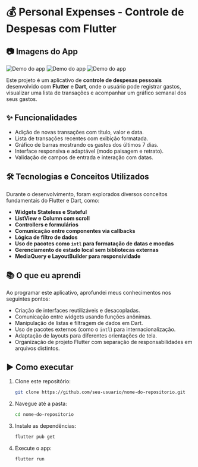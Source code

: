 
# 💰 Personal Expenses - Controle de Despesas com Flutter

## 📷 Imagens do App

![Demo do app](assets/images/ss1.png)
![Demo do app](assets/images/ss2.png)
![Demo do app](assets/images/ss3.png)

Este projeto é um aplicativo de **controle de despesas pessoais** desenvolvido com **Flutter** e **Dart**, onde o usuário pode registrar gastos, visualizar uma lista de transações e acompanhar um gráfico semanal dos seus gastos.

## ✨ Funcionalidades

- Adição de novas transações com título, valor e data.
- Lista de transações recentes com exibição formatada.
- Gráfico de barras mostrando os gastos dos últimos 7 dias.
- Interface responsiva e adaptável (modo paisagem e retrato).
- Validação de campos de entrada e interação com datas.

## 🛠️ Tecnologias e Conceitos Utilizados

Durante o desenvolvimento, foram explorados diversos conceitos fundamentais do Flutter e Dart, como:

- **Widgets Stateless e Stateful**
- **ListView e Column com scroll**
- **Controllers e formulários**
- **Comunicação entre componentes via callbacks**
- **Lógica de filtro de dados**
- **Uso de pacotes como `intl` para formatação de datas e moedas**
- **Gerenciamento de estado local sem bibliotecas externas**
- **MediaQuery e LayoutBuilder para responsividade**

## 📚 O que eu aprendi

Ao programar este aplicativo, aprofundei meus conhecimentos nos seguintes pontos:

- Criação de interfaces reutilizáveis e desacopladas.
- Comunicação entre widgets usando funções anônimas.
- Manipulação de listas e filtragem de dados em Dart.
- Uso de pacotes externos (como o `intl`) para internacionalização.
- Adaptação de layouts para diferentes orientações de tela.
- Organização de projeto Flutter com separação de responsabilidades em arquivos distintos.

## ▶️ Como executar

1. Clone este repositório:
   ```bash
   git clone https://github.com/seu-usuario/nome-do-repositorio.git
   ```

2. Navegue até a pasta:
   ```bash
   cd nome-do-repositorio
   ```

3. Instale as dependências:
   ```bash
   flutter pub get
   ```

4. Execute o app:
   ```bash
   flutter run
   ```

